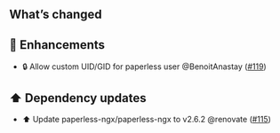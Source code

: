 ## What’s changed

## 🚀 Enhancements

- 🔒️ Allow custom UID/GID for paperless user @BenoitAnastay ([#119](https://github.com/BenoitAnastay/paperless-home-assistant-addon/pull/119))

## ⬆️ Dependency updates

- ⬆️ Update paperless-ngx/paperless-ngx to v2.6.2 @renovate ([#115](https://github.com/BenoitAnastay/paperless-home-assistant-addon/pull/115))
